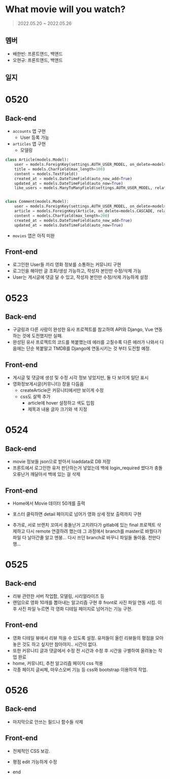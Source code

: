# What movie will you watch?

> 2022.05.20 ~ 2022.05.26

## 멤버
- 배한빈: 프론트앤드, 백앤드
- 오현규: 프론트앤드, 백앤드

## 일지
# 0520
## Back-end
- `accounts` 앱 구현
  - User 등록 가능
- `articles` 앱 구현
  - 모델링
```python
class Article(models.Model):
    user = models.ForeignKey(settings.AUTH_USER_MODEL, on_delete=models.CASCADE, related_name='articles')
    title = models.CharField(max_length=100)
    content = models.TextField()
    created_at = models.DateTimeField(auto_now_add=True)
    updated_at = models.DateTimeField(auto_now=True)
    like_users = models.ManyToManyField(settings.AUTH_USER_MODEL, related_name='like_articles')


class Comment(models.Model):
    user = models.ForeignKey(settings.AUTH_USER_MODEL, on_delete=models.CASCADE, related_name='comments')
    article = models.ForeignKey(Article, on_delete=models.CASCADE, related_name='comments')
    content = models.CharField(max_length=200)
    created_at = models.DateTimeField(auto_now_add=True)
    updated_at = models.DateTimeField(auto_now=True)
```
- `movies` 앱은 아직 미완

## Front-end
- 로그인한 User들 끼리 영화 정보를 소통하는 커뮤니티 구현
- 로그인을 해야만 글 조회/생성 가능하고, 작성자 본인만 수정/삭제 가능
- User는 게시글에 댓글 달 수 있고, 작성자 본인만 수정/삭제 가능하게 설정

# 0523
## Back-end
- 구글링과 다른 사람이 완성한 유사 프로젝트를 참고하여 API와 Django, Vue 연동하는 것에 도전했지만 실패.
- 완성된 유사 프로젝트의 코드를 복붙했는데 에러를 고칠수록 다른 에러가 나와서 다음에는 단순 복붙말고 TMDB를 Django에 연동시키는 것 부터 도전할 예정.
## Front-end
- 게시글 및 댓글에 생성 및 수정 시각 정보 넣었지만, 둘 다 보이게 일단 표시
- 영화정보게시글(커뮤니티) 창을 다듬음
  - createArticle은 커뮤니티에서만 보이게 수정
  - css도 살짝 추가
    - article에 hover 설정하고 색도 입힘
    - 제목과 내용 글자 크기와 색 지정

# 0524
## Back-end
- movie 정보들 json으로 받아서 loaddata로 DB 저장
- 프론트에서 로그인한 유저 판단하는거 넣었는데 백에 login_required 썼다가 충돌 오류난거 깨달아서 백에 있는 걸 삭제
## Front-end
- Home에서 Movie 데이터 50개를 출력
- 포스터 클릭하면 detail 페이지로 넘어가 영화 상세 정보 출력까지 구현

- 추가로, 서로 브랜치 꼬여서 충돌난거 고치려다가 gitlab에 있는 final 프로젝트 삭제하고 다시 remote 연결하려 했는데 그 과정에서 branch를 master로 바꿨다가 파일 다 날아간줄 알고 멘붕... 다시 쓰던 branch로 바꾸니 파일들 돌아옴. 천만다행...
# 0525
## Back-end
- 리뷰 관련한 서버 작업함, 모델링, 시리얼라이즈 등
- 랜덤으로 영화 10개를 뽑아내는 알고리즘 구현 후 front로 사진 파일 연동 시킴. 이후 사진 파일 누르면 각 영화 디테일 페이지로 넘어가는 기능 구현.

## Front-end
- 영화 디테일 뷰에서 리뷰 적을 수 있도록 설정. 유저들이 올린 리뷰들의 평점을 모아놓은 것도 하고 싶지만 참아야지.. 시간이 없다.
- 또한 커뮤니티 글과 댓글에서 수정 전 시간과 수정 후 시간을 구별하여 올려놓는 작업 완료
- home, 커뮤니티, 추천 알고리즘 페이지 css 적용
- 각종 페이지 글씨체, 마우스오버 기능 등 css와 bootstrap 이용하여 작업.

# 0526
## Back-end
- 마지막으로 안쓰는 필드나 함수들 삭제


## Front-end
- 전체적인 CSS 보강. 
- 평점 edit 가능하게 수정

- end
